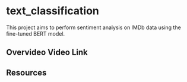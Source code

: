 # text_classification
This project aims to perform sentiment analysis on IMDb data using the fine-tuned BERT model.

## Overvideo Video Link

## Resources

